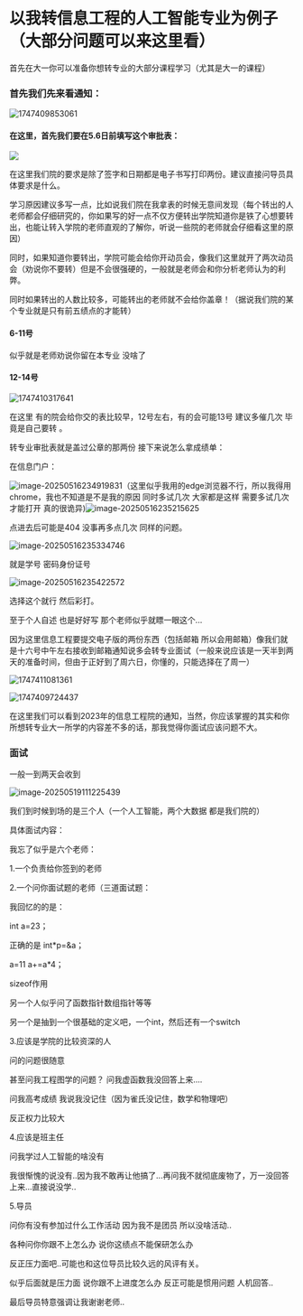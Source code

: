 # 以我转信息工程的人工智能专业为例子（大部分问题可以来这里看）

首先在大一你可以准备你想转专业的大部分课程学习（尤其是大一的课程）

### 首先我们先来看通知：

![1747409853061](./assets/1747409853061.png)

#### 在这里，首先我们要在5.6日前填写这个审批表：

![](./assets/1747409911819.png)

在这里我们院的要求是除了签字和日期都是电子书写打印两份。建议直接问导员具体要求是什么。

学习原因建议多写一点，比如说我们院在我拿表的时候无意间发现（每个转出的人老师都会仔细研究的，你如果写的好一点不仅方便转出学院知道你是铁了心想要转出，也能让转入学院的老师直观的了解你，听说一些院的老师就会仔细看这里的原因）

同时，如果知道你要转出，学院可能会给你开动员会，像我们这里就开了两次动员会（劝说你不要转）但是不会很强硬的，一般就是老师会和你分析老师认为的利弊。

同时如果转出的人数比较多，可能转出的老师就不会给你盖章！（据说我们院的某个专业就是只有前五绩点的才能转）

#### 6-11号

似乎就是老师劝说你留在本专业 没啥了

#### 12-14号

![1747410317641](./assets/1747410317641.png)

在这里 有的院会给你交的表比较早，12号左右，有的会可能13号 建议多催几次 毕竟是自己要转 。

转专业审批表就是盖过公章的那两份  接下来说怎么拿成绩单：

在信息门户：

![image-20250516234919831](./assets/image-20250516234919831.png)（这里似乎我用的edge浏览器不行，所以我得用chrome，我也不知道是不是我的原因 同时多试几次 大家都是这样 需要多试几次才能打开 真的很诡异)![image-20250516235215625](./assets/image-20250516235215625.png)

点进去后可能是404 没事再多点几次 同样的问题。

![image-20250516235334746](./assets/image-20250516235334746.png)

就是学号 密码身份证号

![image-20250516235422572](./assets/image-20250516235422572.png)

选择这个就行 然后彩打。

至于个人自述 也是好好写 那个老师似乎就瞟一眼这个...

因为这里信息工程要提交电子版的两份东西（包括邮箱 所以会用邮箱）像我们就是十六号中午左右接收到邮箱通知说多会转专业面试（一般来说应该是一天半到两天的准备时间，但由于正好到了周六日，你懂的，只能选择在了周一）

![1747411081361](./assets/1747411081361.png)



![1747409724437](./assets/1747409724437.png)

在这里我们可以看到2023年的信息工程院的通知，当然，你应该掌握的其实和你所想转专业大一所学的内容差不多的话，那我觉得你面试应该问题不大。



### 面试

一般一到两天会收到

![image-20250519111225439](./image-20250519111225439.png)

我们到时候到场的是三个人（一个人工智能，两个大数据 都是我们院的）

具体面试内容：

我忘了似乎是六个老师：

1.一个负责给你签到的老师

2.一个问你面试题的老师（三道面试题：

我回忆的的是：

 int a=23；

 正确的是 int*p=&a；

 a=11 a+=a*4；

 sizeof作用

另一个人似乎问了函数指针数组指针等等

另一个是抽到一个很基础的定义吧，一个int，然后还有一个switch

3.应该是学院的比较资深的人

问的问题很随意

甚至问我工程图学的问题？ 问我虚函数我没回答上来....

问我高考成绩 我说我没记住（因为雀氏没记住，数学和物理吧）

反正权力比较大

4.应该是班主任

问我学过人工智能的啥没有

我很惭愧的说没有..因为我不敢再让他搞了...再问我不就彻底废物了，万一没回答上来...直接说没学..

5.导员

问你有没有参加过什么工作活动 因为我不是团员 所以没啥活动..

各种问你你跟不上怎么办 说你这绩点不能保研怎么办

反正压力面吧..可能也和这位导员比较久远的风评有关。



似乎后面就是压力面 说你跟不上进度怎么办 反正可能是惯用问题 人机回答..

最后导员特意强调让我谢谢老师..